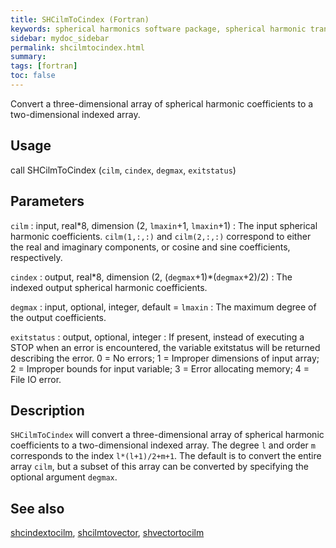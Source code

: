 ```yaml
---
title: SHCilmToCindex (Fortran)
keywords: spherical harmonics software package, spherical harmonic transform, legendre functions, multitaper spectral analysis, fortran, Python, gravity, magnetic field
sidebar: mydoc_sidebar
permalink: shcilmtocindex.html
summary:
tags: [fortran]
toc: false
---
```


Convert a three-dimensional array of spherical harmonic coefficients to a two-dimensional indexed array.

## Usage

call SHCilmToCindex (`cilm`, `cindex`, `degmax`, `exitstatus`)

## Parameters

`cilm` : input, real\*8, dimension (2, `lmaxin`+1, `lmaxin`+1)
:   The input spherical harmonic coefficients. `cilm(1,:,:)` and `cilm(2,:,:)` correspond to either the real and imaginary components, or cosine and sine coefficients, respectively.

`cindex` : output, real\*8, dimension (2, (`degmax`+1)\*(`degmax`+2)/2)
:   The indexed output spherical harmonic coefficients.

`degmax` : input, optional, integer, default = `lmaxin`
:   The maximum degree of the output coefficients.

`exitstatus` : output, optional, integer
:   If present, instead of executing a STOP when an error is encountered, the variable exitstatus will be returned describing the error. 0 = No errors; 1 = Improper dimensions of input array; 2 = Improper bounds for input variable; 3 = Error allocating memory; 4 = File IO error.

## Description

`SHCilmToCindex` will convert a three-dimensional array of spherical harmonic coefficients to a two-dimensional indexed array.  The degree `l` and order `m` corresponds to the index `l*(l+1)/2+m+1`. The default is to convert the entire array `cilm`, but a subset of this array can be converted by specifying the optional argument `degmax`.

## See also

[shcindextocilm](shcindextocilm.html), [shcilmtovector](shcilmtovector.html), [shvectortocilm](shvectortocilm.html)
